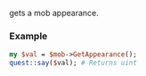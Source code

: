 gets a mob appearance.
### Example

```perl
my $val = $mob->GetAppearance();
quest::say($val); # Returns uint
```